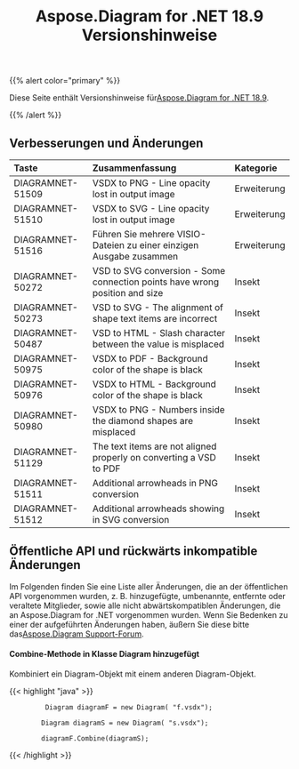 ﻿---
title: Aspose.Diagram for .NET 18.9 Versionshinweise
type: docs
weight: 40
url: /de/net/aspose-diagram-for-net-18-9-release-notes/
---
{{% alert color="primary" %}} 

 Diese Seite enthält Versionshinweise für[Aspose.Diagram for .NET 18.9](https://www.nuget.org/packages/Aspose.Diagram/18.9.0).

{{% /alert %}} 
## **Verbesserungen und Änderungen**

|**Taste**|**Zusammenfassung**|**Kategorie**|
|:- |:- |:- |
|DIAGRAMNET-51509|VSDX to PNG - Line opacity lost in output image|Erweiterung|
|DIAGRAMNET-51510|VSDX to SVG - Line opacity lost in output image|Erweiterung|
|DIAGRAMNET-51516|Führen Sie mehrere VISIO-Dateien zu einer einzigen Ausgabe zusammen|Erweiterung|
|DIAGRAMNET-50272|VSD to SVG conversion - Some connection points have wrong position and size|Insekt|
|DIAGRAMNET-50273|VSD to SVG - The alignment of shape text items are incorrect|Insekt|
|DIAGRAMNET-50487|VSD to HTML - Slash character between the value is misplaced|Insekt|
|DIAGRAMNET-50975|VSDX to PDF - Background color of the shape is black|Insekt|
|DIAGRAMNET-50976|VSDX to HTML - Background color of the shape is black|Insekt|
|DIAGRAMNET-50980|VSDX to PNG - Numbers inside the diamond shapes are misplaced|Insekt|
|DIAGRAMNET-51129|The text items are not aligned properly on converting a VSD to PDF|Insekt|
|DIAGRAMNET-51511|Additional arrowheads in PNG conversion|Insekt|
|DIAGRAMNET-51512|Additional arrowheads showing in SVG conversion|Insekt|
## **Öffentliche API und rückwärts inkompatible Änderungen**
Im Folgenden finden Sie eine Liste aller Änderungen, die an der öffentlichen API vorgenommen wurden, z. B. hinzugefügte, umbenannte, entfernte oder veraltete Mitglieder, sowie alle nicht abwärtskompatiblen Änderungen, die an Aspose.Diagram for .NET vorgenommen wurden. Wenn Sie Bedenken zu einer der aufgeführten Änderungen haben, äußern Sie diese bitte das[Aspose.Diagram Support-Forum](https://forum.aspose.com/c/diagram/17).
#### **Combine-Methode in Klasse Diagram hinzugefügt**
Kombiniert ein Diagram-Objekt mit einem anderen Diagram-Objekt.

{{< highlight "java" >}}

             Diagram diagramF = new Diagram( "f.vsdx");

            Diagram diagramS = new Diagram( "s.vsdx");

            diagramF.Combine(diagramS);

{{< /highlight >}}
